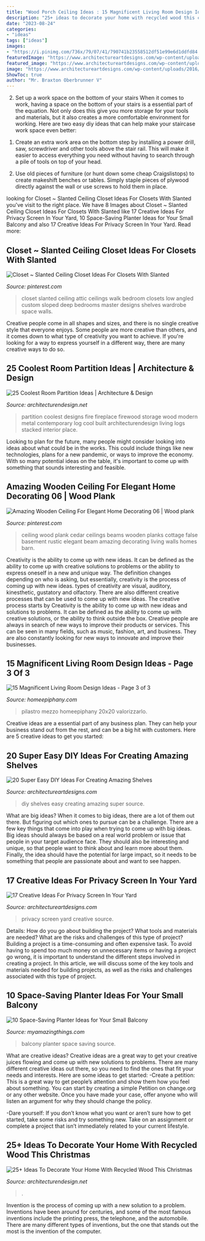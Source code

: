 ```yaml
---
title: "Wood Porch Ceiling Ideas : 15 Magnificent Living Room Design Ideas"
description: "25+ ideas to decorate your home with recycled wood this christmas"
date: "2023-08-24"
categories:
- "ideas"
tags: ["ideas"]
images:
- "https://i.pinimg.com/736x/79/07/41/790741b23558512df51e99e6d1ddfd84.jpg"
featuredImage: "https://www.architectureartdesigns.com/wp-content/uploads/2016/07/4-60.jpg"
featured_image: "https://www.architectureartdesigns.com/wp-content/uploads/2016/07/4-60.jpg"
image: "https://www.architectureartdesigns.com/wp-content/uploads/2016/10/11-40.jpg"
ShowToc: true
author: "Mr. Braxton Oberbrunner V"
---
```



2) Set up a work space on the bottom of your stairs
When it comes to work, having a space on the bottom of your stairs is a essential part of the equation. Not only does this give you more storage for your tools and materials, but it also creates a more comfortable environment for working. Here are two easy diy ideas that can help make your staircase work space even better:
1. Create an extra work area on the bottom step by installing a power drill, saw, screwdriver and other tools above the stair rail. This will make it easier to access everything you need without having to search through a pile of tools on top of your head.

2. Use old pieces of furniture (or hunt down some cheap Craigslistops) to create makeshift benches or tables. Simply staple pieces of plywood directly against the wall or use screws to hold them in place.

	

		
looking for Closet ~ Slanted Ceiling Closet Ideas For Closets With Slanted you've visit to the right place. We have 8 Images about Closet ~ Slanted Ceiling Closet Ideas For Closets With Slanted like 17 Creative Ideas For Privacy Screen In Your Yard, 10 Space-Saving Planter Ideas for Your Small Balcony and also 17 Creative Ideas For Privacy Screen In Your Yard. Read more:
		
    
## Closet ~ Slanted Ceiling Closet Ideas For Closets With Slanted

<img loading=lazy src="https://i.pinimg.com/736x/79/07/41/790741b23558512df51e99e6d1ddfd84.jpg" onerror="this.onerror=null;this.src='https://tse3.mm.bing.net/th?id=OIP.JNmYHXcdFuWSaUSYuSBLXgHaNK&amp;pid=15.1';" alt="Closet ~ Slanted Ceiling Closet Ideas For Closets With Slanted">

_Source: pinterest.com_

>closet slanted ceiling attic ceilings walk bedroom closets low angled custom sloped deep bedrooms master designs shelves wardrobe space walls. 

	

Creative people come in all shapes and sizes, and there is no single creative style that everyone enjoys. Some people are more creative than others, and it comes down to what type of creativity you want to achieve. If you're looking for a way to express yourself in a different way, there are many creative ways to do so.

    
## 25 Coolest Room Partition Ideas | Architecture &amp; Design

<img loading=lazy src="http://cdn.architecturendesign.net/wp-content/uploads/2014/08/1742.jpg" onerror="this.onerror=null;this.src='https://tse3.mm.bing.net/th?id=OIP.ovTblCgTk6jpb7B_ULeNwAHaLI&amp;pid=15.1';" alt="25 Coolest Room Partition Ideas | Architecture &amp; Design">

_Source: architecturendesign.net_

>partition coolest designs fire fireplace firewood storage wood modern metal contemporary log cool built architecturendesign living logs stacked interior place. 

	

Looking to plan for the future, many people might consider looking into ideas about what could be in the works. This could include things like new technologies, plans for a new pandemic, or ways to improve the economy. With so many potential ideas on the table, it's important to come up with something that sounds interesting and feasible.

    
## Amazing Wooden Ceiling For Elegant Home Decorating 06 | Wood Plank

<img loading=lazy src="https://i.pinimg.com/736x/c5/a3/f1/c5a3f15c77f90b7eb972656e0fdfe740.jpg" onerror="this.onerror=null;this.src='https://tse3.mm.bing.net/th?id=OIP.0oImqd9-GkDM0OU4ILIrHgHaJ3&amp;pid=15.1';" alt="Amazing Wooden Ceiling For Elegant Home Decorating 06 | Wood plank">

_Source: pinterest.com_

>ceiling wood plank cedar ceilings beams wooden planks cottage false basement rustic elegant beam amazing decorating living walls homes barn. 

	

Creativity is the ability to come up with new ideas. It can be defined as the ability to come up with creative solutions to problems or the ability to express oneself in a new and unique way. The definition changes depending on who is asking, but essentially, creativity is the process of coming up with new ideas. types of creativity are visual, auditory, kinesthetic, gustatory and olfactory. There are also different creative processes that can be used to come up with new ideas. The creative process starts by
Creativity is the ability to come up with new ideas and solutions to problems. It can be defined as the ability to come up with creative solutions, or the ability to think outside the box. Creative people are always in search of new ways to improve their products or services. This can be seen in many fields, such as music, fashion, art, and business. They are also constantly looking for new ways to innovate and improve their businesses.

    
## 15 Magnificent Living Room Design Ideas - Page 3 Of 3

<img loading=lazy src="https://homeepiphany.com/wp-content/uploads/2017/09/living-rooms_412-768x1025.jpg" onerror="this.onerror=null;this.src='https://tse3.mm.bing.net/th?id=OIP.Uj5f9KTiLmHD_kO8jnUMIQHaJ4&amp;pid=15.1';" alt="15 Magnificent Living Room Design Ideas - Page 3 of 3">

_Source: homeepiphany.com_

>pilastro mezzo homeepiphany 20x20 valorizzarlo. 

	

Creative ideas are a essential part of any business plan. They can help your business stand out from the rest, and can be a big hit with customers. Here are 5 creative ideas to get you started:

    
## 20 Super Easy DIY Ideas For Creating Amazing Shelves

<img loading=lazy src="https://www.architectureartdesigns.com/wp-content/uploads/2016/10/11-40.jpg" onerror="this.onerror=null;this.src='https://tse3.mm.bing.net/th?id=OIP.w9NtNFU5q2jdHPQIY4xKxwHaOu&amp;pid=15.1';" alt="20 Super Easy DIY Ideas For Creating Amazing Shelves">

_Source: architectureartdesigns.com_

>diy shelves easy creating amazing super source. 

	

What are big ideas?
When it comes to big ideas, there are a lot of them out there. But figuring out which ones to pursue can be a challenge. There are a few key things that come into play when trying to come up with big ideas. 
Big ideas should always be based on a real world problem or issue that people in your target audience face. They should also be interesting and unique, so that people want to think about and learn more about them. Finally, the idea should have the potential for large impact, so it needs to be something that people are passionate about and want to see happen.

    
## 17 Creative Ideas For Privacy Screen In Your Yard

<img loading=lazy src="https://www.architectureartdesigns.com/wp-content/uploads/2016/07/4-60.jpg" onerror="this.onerror=null;this.src='https://tse3.mm.bing.net/th?id=OIP.s8Yp-zrskXkoQWJkv4qlCAHaJ4&amp;pid=15.1';" alt="17 Creative Ideas For Privacy Screen In Your Yard">

_Source: architectureartdesigns.com_

>privacy screen yard creative source. 

	

Details: How do you go about building the project? What tools and materials are needed? What are the risks and challenges of this type of project?
Building a project is a time-consuming and often expensive task. To avoid having to spend too much money on unnecessary items or having a project go wrong, it is important to understand the different steps involved in creating a project. In this article, we will discuss some of the key tools and materials needed for building projects, as well as the risks and challenges associated with this type of project.

    
## 10 Space-Saving Planter Ideas For Your Small Balcony

<img loading=lazy src="http://myamazingthings.com/wp-content/uploads/2017/01/idea3-1.jpg" onerror="this.onerror=null;this.src='https://tse4.mm.bing.net/th?id=OIP.V18mttBz5czfVT3KY_9nHQHaJ4&amp;pid=15.1';" alt="10 Space-Saving Planter Ideas for Your Small Balcony">

_Source: myamazingthings.com_

>balcony planter space saving source. 

	

What are creative ideas?
Creative ideas are a great way to get your creative juices flowing and come up with new solutions to problems. There are many different creative ideas out there, so you need to find the ones that fit your needs and interests. Here are some ideas to get started: 
-Create a petition: This is a great way to get people’s attention and show them how you feel about something. You can start by creating a simple Petition on change.org or any other website. Once you have made your case, offer anyone who will listen an argument for why they should change the policy. 

-Dare yourself: If you don’t know what you want or aren’t sure how to get started, take some risks and try something new. Take on an assignment or complete a project that isn’t immediately related to your current lifestyle.

    
## 25+ Ideas To Decorate Your Home With Recycled Wood This Christmas

<img loading=lazy src="https://cdn.architecturendesign.net/wp-content/uploads/2015/12/AD-Ideas-To-Decorate-Your-Home-With-Recycled-Wood-This-20.jpg" onerror="this.onerror=null;this.src='https://tse3.mm.bing.net/th?id=OIP.3hrp131gZ6c-KCDqkj-N7wHaQi&amp;pid=15.1';" alt="25+ Ideas To Decorate Your Home With Recycled Wood This Christmas">

_Source: architecturendesign.net_

>. 

	

Invention is the process of coming up with a new solution to a problem. Inventions have been around for centuries, and some of the most famous inventions include the printing press, the telephone, and the automobile. There are many different types of inventions, but the one that stands out the most is the invention of the computer.

